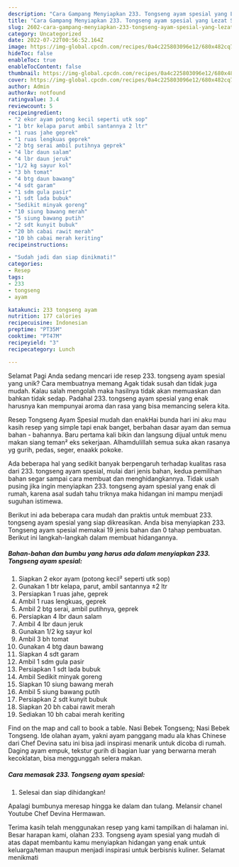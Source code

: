 ```yaml
---
description: "Cara Gampang Menyiapkan 233. Tongseng ayam spesial yang Lezat Sekali, Lezat"
title: "Cara Gampang Menyiapkan 233. Tongseng ayam spesial yang Lezat Sekali, Lezat"
slug: 2602-cara-gampang-menyiapkan-233-tongseng-ayam-spesial-yang-lezat-sekali-lezat
category: Uncategorized
date: 2022-07-22T00:56:52.164Z
image: https://img-global.cpcdn.com/recipes/0a4c225803096e12/680x482cq70/233-tongseng-ayam-spesial-foto-resep-utama.jpg
hideToc: false
enableToc: true
enableTocContent: false
thumbnail: https://img-global.cpcdn.com/recipes/0a4c225803096e12/680x482cq70/233-tongseng-ayam-spesial-foto-resep-utama.jpg
cover: https://img-global.cpcdn.com/recipes/0a4c225803096e12/680x482cq70/233-tongseng-ayam-spesial-foto-resep-utama.jpg
author: Admin
authorAv: notfound
ratingvalue: 3.4
reviewcount: 5
recipeingredient:
- "2 ekor ayam potong kecil seperti utk sop"
- "1 btr kelapa parut ambil santannya 2 ltr"
- "1 ruas jahe geprek"
- "1 ruas lengkuas geprek"
- "2 btg serai ambil putihnya geprek"
- "4 lbr daun salam"
- "4 lbr daun jeruk"
- "1/2 kg sayur kol"
- "3 bh tomat"
- "4 btg daun bawang"
- "4 sdt garam"
- "1 sdm gula pasir"
- "1 sdt lada bubuk"
- "Sedikit minyak goreng"
- "10 siung bawang merah"
- "5 siung bawang putih"
- "2 sdt kunyit bubuk"
- "20 bh cabai rawit merah"
- "10 bh cabai merah keriting"
recipeinstructions:

- "Sudah jadi dan siap dinikmati!"
categories:
- Resep
tags:
- 233
- tongseng
- ayam

katakunci: 233 tongseng ayam 
nutrition: 177 calories
recipecuisine: Indonesian
preptime: "PT35M"
cooktime: "PT47M"
recipeyield: "3"
recipecategory: Lunch

---
```



Selamat Pagi Anda sedang mencari ide resep 233. tongseng ayam spesial yang unik? Cara membuatnya memang Agak tidak susah dan tidak juga mudah. Kalau salah mengolah maka hasilnya tidak akan memuaskan dan bahkan tidak sedap. Padahal 233. tongseng ayam spesial yang enak harusnya kan mempunyai aroma dan rasa yang bisa memancing selera kita.


Resep Tongseng Ayam Spesial mudah dan enakHai bunda hari ini aku mau kasih resep yang simple tapi enak banget, berbahan dasar ayam dan semua bahan - bahannya. Baru pertama kali bikin dan langsung dijual untuk menu makan siang teman² eks sekerjaan. Alhamdulillah semua suka akan rasanya yg gurih, pedas, seger, enaakk pokoke.

Ada beberapa hal yang sedikit banyak berpengaruh terhadap kualitas rasa dari 233. tongseng ayam spesial, mulai dari jenis bahan, kedua pemilihan bahan segar sampai cara membuat dan menghidangkannya. Tidak usah pusing jika ingin menyiapkan 233. tongseng ayam spesial yang enak di rumah, karena asal sudah tahu triknya maka hidangan ini mampu menjadi suguhan istimewa.


Berikut ini ada beberapa cara mudah dan praktis untuk membuat 233. tongseng ayam spesial yang siap dikreasikan. Anda bisa menyiapkan 233. Tongseng ayam spesial memakai 19 jenis bahan dan 0 tahap pembuatan. Berikut ini langkah-langkah dalam membuat hidangannya.

<!--inarticleads1-->

##### Bahan-bahan dan bumbu yang harus ada dalam menyiapkan 233. Tongseng ayam spesial:

1. Siapkan 2 ekor ayam (potong kecil² seperti utk sop)
1. Gunakan 1 btr kelapa, parut, ambil santannya ±2 ltr
1. Persiapkan 1 ruas jahe, geprek
1. Ambil 1 ruas lengkuas, geprek
1. Ambil 2 btg serai, ambil putihnya, geprek
1. Persiapkan 4 lbr daun salam
1. Ambil 4 lbr daun jeruk
1. Gunakan 1/2 kg sayur kol
1. Ambil 3 bh tomat
1. Gunakan 4 btg daun bawang
1. Siapkan 4 sdt garam
1. Ambil 1 sdm gula pasir
1. Persiapkan 1 sdt lada bubuk
1. Ambil Sedikit minyak goreng
1. Siapkan 10 siung bawang merah
1. Ambil 5 siung bawang putih
1. Persiapkan 2 sdt kunyit bubuk
1. Siapkan 20 bh cabai rawit merah
1. Sediakan 10 bh cabai merah keriting


Find on the map and call to book a table. Nasi Bebek Tongseng; Nasi Bebek Tongseng. Ide olahan ayam, yakni ayam panggang madu ala khas Chinese dari Chef Devina satu ini bisa jadi inspirasi menarik untuk dicoba di rumah. Daging ayam empuk, tekstur gurih di bagian luar yang berwarna merah kecoklatan, bisa menggunggah selera makan. 

<!--inarticleads2-->

##### Cara memasak 233. Tongseng ayam spesial:


1. Selesai dan siap dihidangkan!

Apalagi bumbunya meresap hingga ke dalam dan tulang. Melansir chanel Youtube Chef Devina Hermawan. 

Terima kasih telah menggunakan resep yang kami tampilkan di halaman ini. Besar harapan kami, olahan 233. Tongseng ayam spesial yang mudah di atas dapat membantu kamu menyiapkan hidangan yang enak untuk keluarga/teman maupun menjadi inspirasi untuk berbisnis kuliner. Selamat menikmati
